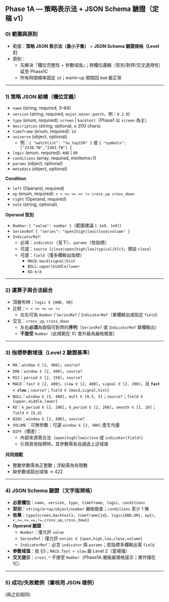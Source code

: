## Phase 1A — 策略表示法 + JSON Schema 驗證（定稿 v1）

### 0) 範圍與原則
- 範圍：**策略 JSON 表示法（最小子集）** + **JSON Schema 驗證規格（Level 2）**
- 原則：
  - 先解決「欄位完整性 + 參數域值」；跨欄位邏輯（型別/對齊/交叉適用性）延至 Phase1C
  - 所有時間頻率固定 `1d`；warm-up 期間回 `NaN` 屬正常

---

### 1) 策略 JSON 結構（欄位定義）
- `name` (string, required, 3–64)
- `version` (string, required, `major.minor.patch`，例：`0.1.0`)
- `type` (enum, required): `screen` | `backtest`（Phase1 以 `screen` 為主）
- `description` (string, optional, ≤ 200 chars)
- `timeframe` (enum, required): `1d`
- `universe` (object, optional)
  - 例：`{ "watchlist": "tw_top150" }` 或 `{ "symbols": ["2330.TW","2303.TW"] }`
- `logic` (enum, required): `AND` | `OR`
- `conditions` (array<Condition>, required, minItems=1)
- `params` (object, optional)
- `metadata` (object, optional)

**Condition**
- `left`  (Operand, required)
- `op`    (enum, required): `> < >= <= == != cross_up cross_down`
- `right` (Operand, required)
- `note`  (string, optional)

**Operand 型別**
- `Number`: `{ "value": number }`（範圍建議 `[-1e9, 1e9]`）
- `SeriesRef`: `{ "series": "open|high|low|close|volume" }`
- `IndicatorRef`:
  - 必填：`indicator`（見下）、`params`（依指標）
  - 可選：`source`（`close|open|high|low|typical|hlc3`，預設 `close`）
  - 可選：`field`（僅多欄輸出指標）
    - `MACD`: `macd|signal|hist`
    - `BOLL`: `upper|middle|lower`
    - `KD`: `k|d`

---

### 2) 運算子與合法組合
- 頂層布林：`logic ∈ {AND, OR}`
- 比較：`> < >= <= == !=`
  - 左右可為 `Number` / `SeriesRef` / `IndicatorRef`（單欄輸出或指定 `field`）
- 交叉：`cross_up`, `cross_down`
  - 左右**必須**為兩個可對齊的**序列**（`SeriesRef` 或 `IndicatorRef` 單欄輸出）
  - **不接受** `Number`（此規範在 1C 會升級為嚴格檢查）

---

### 3) 指標參數域值（Level 2 驗證基準）
- `MA`：`window ∈ [2, 400]`，`source?`
- `EMA`：`window ∈ [2, 400]`，`source?`
- `RSI`：`period ∈ [2, 250]`，`source?`
- `MACD`：`fast ∈ [2, 400]`，`slow ∈ [2, 400]`，`signal ∈ [2, 200]`，且 **`fast < slow`**；`source?`；`field ∈ {macd,signal,hist}`
- `BOLL`：`window ∈ [5, 400]`，`mult ∈ [0.5, 5]`；`source?`；`field ∈ {upper,middle,lower}`
- `KD`：`k_period ∈ [2, 200]`，`d_period ∈ [2, 200]`，`smooth ∈ [1, 20]`；`field ∈ {k,d}`
- `BIAS`：`window ∈ [2, 400]`，`source?`
- `VOLUME`：可無參數；可選 `window ∈ [2, 400]` 產生均量
- `DIFF`（價差）：
  - 內部來源需合法（`open|high|low|close` 或 `indicator(field)`）
  - 引用其他指標時，其參數需各自通過上述域值

**共同規範**
- 整數參數需為正整數；浮點需為有限數
- 缺參數或超出域值 → 422

---

### 4) JSON Schema 驗證（文字版規格）
- **必要欄位**：`name, version, type, timeframe, logic, conditions`
- **型別**：`string/array/object/number` 嚴格檢查；`conditions` 至少 1 條
- **枚舉**：`type{screen,backtest}`、`timeframe{1d}`、`logic{AND,OR}`、`op{>,<,>=,<=,==,!=,cross_up,cross_down}`
- **Operand 驗證**：
  - `Number`：僅允許 `value`
  - `SeriesRef`：僅允許 `series ∈ {open,high,low,close,volume}`
  - `IndicatorRef`：必含 `indicator` 與 `params`；若指標多欄輸出需 `field`
- **參數域值**：依 §3；`MACD.fast < slow` 屬 Level 2（當場擋）
- **交叉提示**：`cross_*` 不接受 `Number`（Phase1A 層級屬規格提示；實作擋在 1C）

---

### 5) 成功/失敗範例（審核用 JSON 樣例）
(與之前相同)
